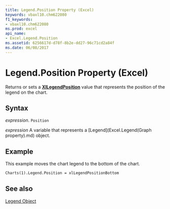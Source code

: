 ```yaml
---
title: Legend.Position Property (Excel)
keywords: vbaxl10.chm622080
f1_keywords:
- vbaxl10.chm622080
ms.prod: excel
api_name:
- Excel.Legend.Position
ms.assetid: 6256617d-d78f-8b2e-dd27-96c71cd2a84f
ms.date: 06/08/2017
---
```



# Legend.Position Property (Excel)

Returns or sets a  **[XlLegendPosition](Excel.XlLegendPosition.md)** value that represents the position of the legend on the chart.


## Syntax

 _expression_. `Position`

 _expression_ A variable that represents a [Legend](Excel.Legend(Graph property).md) object.


## Example

This example moves the chart legend to the bottom of the chart.


```vb
Charts(1).Legend.Position = xlLegendPositionBottom
```


## See also


[Legend Object](Excel.Legend(object).md)

